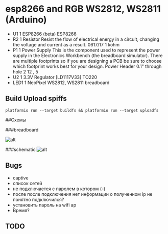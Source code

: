 # esp8266 and RGB WS2812, WS2811 (Arduino)

- U1 	1 	ESP8266 (beta) 	ESP8266
- R2 	1 	Resistor Resist the flow of electrical energy in a circuit, changing the voltage and current as a result. 	0617/17 	1 kohm
- P1 	1 	Power Supply This is the component used to represent the power supply in the Electronics Workbench (the breadboard simulator). There are multiple footprints so if you are designing a PCB be sure to choose which footprint works best for your design. 	Power Header 0.1" through hole 2 	12 , 5
- U2 	1 	3.3V Regulator [LD1117V33] 	TO220
- LED1 	1 	NeoPixel 	WS2812, WS2811 breadboard

## Build Upload spiffs
```
platformio run --target buildfs && platformio run --target uploadfs
```

##Схемы

###breadboard

![alt](https://raw.githubusercontent.com/renat2985/rgb/master/tutorial/breadboard.gif)

###schematic
![alt](https://raw.githubusercontent.com/renat2985/rgb/master/tutorial/schematic.gif)

## Bugs
- captive
- список сетей
- не подключается с паролем в котором (-)
- после после подключения нет информации о полученном ip
  не понятно подключился?
- установить пароль на wifi ap
- Время?

## TODO
